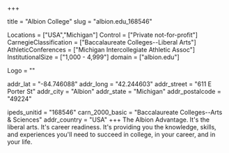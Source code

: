 
+++

title = "Albion College"
slug = "albion.edu_168546"

Locations = ["USA","Michigan"]
Control = ["Private not-for-profit"]
CarnegieClassification = ["Baccalaureate Colleges--Liberal Arts"]
AthleticConferences = ["Michigan Intercollegiate Athletic Assoc"]
InstitutionalSize = ["1,000 - 4,999"]
domain = ["albion.edu"]

Logo = ""

addr_lat = "-84.746088"
addr_long = "42.244603"
addr_street = "611 E Porter St"
addr_city = "Albion"
addr_state = "Michigan"
addr_postalcode = "49224"

ipeds_unitid = "168546"
carn_2000_basic = "Baccalaureate Colleges--Arts & Sciences"
addr_country = "USA"
+++
    The Albion Advantage. It's the liberal arts. It's career readiness. It's providing you the knowledge, skills, and experiences you'll need to succeed in college, in your career, and in your life.
